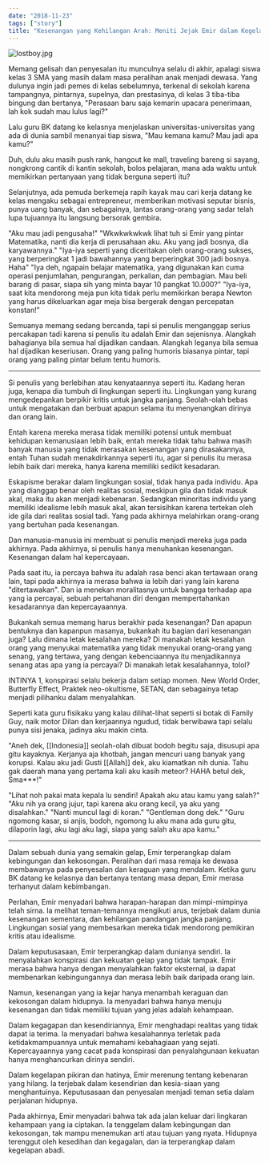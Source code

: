 ```yaml
---
date: "2018-11-23"
tags: ["story"]
title: "Kesenangan yang Kehilangan Arah: Meniti Jejak Emir dalam Kegelapan"
---
```


![lostboy.jpg](https://catatankemalasan.files.wordpress.com/2023/07/lostboy.jpg)

Memang gelisah dan penyesalan itu munculnya selalu di akhir, apalagi siswa kelas 3 SMA yang masih dalam masa peralihan anak menjadi dewasa. Yang dulunya ingin jadi pemes di kelas sebelumnya, terkenal di sekolah karena tampangnya, pintarnya, supelnya, dan prestasinya, di kelas 3 tiba-tiba bingung dan bertanya, "Perasaan baru saja kemarin upacara penerimaan, lah kok sudah mau lulus lagi?"

Lalu guru BK datang ke kelasnya menjelaskan universitas-universitas yang ada di dunia sambil menanyai tiap siswa, "Mau kemana kamu? Mau jadi apa kamu?"

Duh, dulu aku masih push rank, hangout ke mall, traveling bareng si sayang, nongkrong cantik di kantin sekolah, bolos pelajaran, mana ada waktu untuk memikirkan pertanyaan yang tidak berguna seperti itu?

Selanjutnya, ada pemuda berkemeja rapih kayak mau cari kerja datang ke kelas mengaku sebagai entrepreneur, memberikan motivasi seputar bisnis, punya uang banyak, dan sebagainya, lantas orang-orang yang sadar telah lupa tujuannya itu langsung bersorak gembira.

"Aku mau jadi pengusaha!"
"Wkwkwkwkwk lihat tuh si Emir yang pintar Matematika, nanti dia kerja di perusahaan aku. Aku yang jadi bosnya, dia karyawannya."
"Iya-iya seperti yang diceritakan oleh orang-orang sukses, yang berperingkat 1 jadi bawahannya yang berperingkat 300 jadi bosnya. Haha"
"Iya deh, ngapain belajar matematika, yang digunakan kan cuma operasi penjumlahan, pengurangan, perkalian, dan pembagian. Mau beli barang di pasar, siapa sih yang minta bayar 10 pangkat 10.000?"
"Iya-iya, saat kita mendorong meja pun kita tidak perlu memikirkan berapa Newton yang harus dikeluarkan agar meja bisa bergerak dengan percepatan konstan!"

Semuanya memang sedang bercanda, tapi si penulis menganggap serius percakapan tadi karena si penulis itu adalah Emir dan sejenisnya. Alangkah bahagianya bila semua hal dijadikan candaan. Alangkah leganya bila semua hal dijadikan keseriusan. Orang yang paling humoris biasanya pintar, tapi orang yang paling pintar belum tentu humoris.

------------------------------------------------

Si penulis yang berlebihan atau kenyataannya seperti itu. Kadang heran juga, kenapa dia tumbuh di lingkungan seperti itu. Lingkungan yang kurang mengedepankan berpikir kritis untuk jangka panjang. Seolah-olah bebas untuk mengatakan dan berbuat apapun selama itu menyenangkan dirinya dan orang lain.

Entah karena mereka merasa tidak memiliki potensi untuk membuat kehidupan kemanusiaan lebih baik, entah mereka tidak tahu bahwa masih banyak manusia yang tidak merasakan kesenangan yang dirasakannya, entah Tuhan sudah menakdirkannya seperti itu, agar si penulis itu merasa lebih baik dari mereka, hanya karena memiliki sedikit kesadaran.

Eskapisme berakar dalam lingkungan sosial, tidak hanya pada individu. Apa yang dianggap benar oleh realitas sosial, meskipun gila dan tidak masuk akal, maka itu akan menjadi kebenaran. Sedangkan minoritas individu yang memiliki idealisme lebih masuk akal, akan tersisihkan karena tertekan oleh ide gila dari realitas sosial tadi. Yang pada akhirnya melahirkan orang-orang yang bertuhan pada kesenangan.

Dan manusia-manusia ini membuat si penulis menjadi mereka juga pada akhirnya. Pada akhirnya, si penulis hanya menuhankan kesenangan. Kesenangan dalam hal kepercayaan.

Pada saat itu, ia percaya bahwa itu adalah rasa benci akan tertawaan orang lain, tapi pada akhirnya ia merasa bahwa ia lebih dari yang lain karena "ditertawakan". Dan ia menekan moralitasnya untuk bangga terhadap apa yang ia percayai, sebuah pertahanan diri dengan mempertahankan kesadarannya dan kepercayaannya.

Bukankah semua memang harus berakhir pada kesenangan? Dan apapun bentuknya dan kapanpun masanya, bukankah itu bagian dari kesenangan juga? Lalu dimana letak kesalahan mereka? Di manakah letak kesalahan orang yang menyukai matematika yang tidak menyukai orang-orang yang senang, yang tertawa, yang dengan kebenciaannya itu menjadikannya senang atas apa yang ia percayai? Di manakah letak kesalahannya, tolol?

INTINYA 1, konspirasi selalu bekerja dalam setiap momen. New World Order, Butterfly Effect, Praktek neo-okultisme, SETAN, dan sebagainya tetap menjadi pilihanku dalam menyalahkan.

Seperti kata guru fisikaku yang kalau dilihat-lihat seperti si botak di Family Guy, naik motor Dilan dan kerjaannya ngudud, tidak berwibawa tapi selalu punya sisi jenaka, jadinya aku makin cinta.

"Aneh dek, [[Indonesia]] seolah-olah dibuat bodoh begitu saja, disusupi apa gitu kayaknya. Kerjanya aja khotbah, jangan mencuri uang banyak yang korupsi. Kalau aku jadi Gusti [[Allah]] dek, aku kiamatkan nih dunia. Tahu gak daerah mana yang pertama kali aku kasih meteor? HAHA betul dek, Sma***!"

"Lihat noh pakai mata kepala lu sendiri! Apakah aku atau kamu yang salah?"
"Aku nih ya orang jujur, tapi karena aku orang kecil, ya aku yang disalahkan."
"Nanti muncul lagi di koran."
"Gentleman dong dek."
"Guru ngomong kasar, si anjis, bodoh, ngomong lu aku mana ada guru gitu, dilaporin lagi, aku lagi aku lagi, siapa yang salah aku apa kamu."

--- 

Dalam sebuah dunia yang semakin gelap, Emir terperangkap dalam kebingungan dan kekosongan. Peralihan dari masa remaja ke dewasa membawanya pada penyesalan dan keraguan yang mendalam. Ketika guru BK datang ke kelasnya dan bertanya tentang masa depan, Emir merasa terhanyut dalam kebimbangan.

Perlahan, Emir menyadari bahwa harapan-harapan dan mimpi-mimpinya telah sirna. Ia melihat teman-temannya mengikuti arus, terjebak dalam dunia kesenangan sementara, dan kehilangan pandangan jangka panjang. Lingkungan sosial yang membesarkan mereka tidak mendorong pemikiran kritis atau idealisme.

Dalam keputusasaan, Emir terperangkap dalam dunianya sendiri. Ia menyalahkan konspirasi dan kekuatan gelap yang tidak tampak. Emir merasa bahwa hanya dengan menyalahkan faktor eksternal, ia dapat membenarkan kebingungannya dan merasa lebih baik daripada orang lain.

Namun, kesenangan yang ia kejar hanya menambah keraguan dan kekosongan dalam hidupnya. Ia menyadari bahwa hanya menuju kesenangan dan tidak memiliki tujuan yang jelas adalah kehampaan.

Dalam kegagapan dan kesendiriannya, Emir menghadapi realitas yang tidak dapat ia terima. Ia menyadari bahwa kesalahannya terletak pada ketidakmampuannya untuk memahami kebahagiaan yang sejati. Kepercayaannya yang cacat pada konspirasi dan penyalahgunaan kekuatan hanya menghancurkan dirinya sendiri.

Dalam kegelapan pikiran dan hatinya, Emir merenung tentang kebenaran yang hilang. Ia terjebak dalam kesendirian dan kesia-siaan yang menghantuinya. Keputusasaan dan penyesalan menjadi teman setia dalam perjalanan hidupnya.

Pada akhirnya, Emir menyadari bahwa tak ada jalan keluar dari lingkaran kehampaan yang ia ciptakan. Ia tenggelam dalam kebingungan dan kekosongan, tak mampu menemukan arti atau tujuan yang nyata. Hidupnya terenggut oleh kesedihan dan kegagalan, dan ia terperangkap dalam kegelapan abadi.